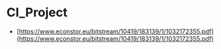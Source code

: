 # CI_Project
- [https://www.econstor.eu/bitstream/10419/183139/1/1032172355.pdf](https://www.econstor.eu/bitstream/10419/183139/1/1032172355.pdf)
